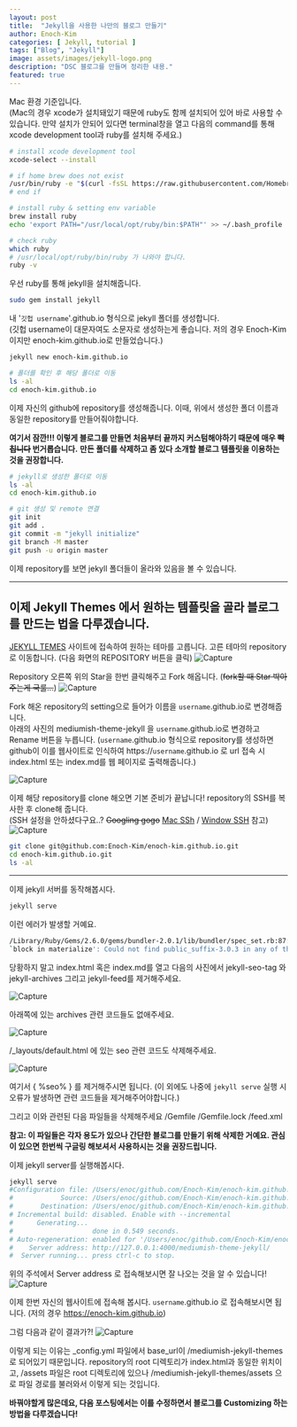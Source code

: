 ```yaml
---
layout: post
title:  "Jekyll을 사용한 나만의 블로그 만들기"
author: Enoch-Kim
categories: [ Jekyll, tutorial ]
tags: ["Blog", "Jekyll"]
image: assets/images/jekyll-logo.png
description: "DSC 블로그를 만들며 정리한 내용."
featured: true
---
```


Mac 환경 기준입니다.<br/>
(Mac의 경우 xcode가 설치돼있기 때문에 ruby도 함께 설치되어 있어 바로 사용할 수 있습니다.
만약 설치가 안되어 있다면 terminal창을 열고 다음의 command를 통해 xcode development tool과 ruby를 설치해 주세요.)
```sh
# install xcode development tool
xcode-select --install

# if home brew does not exist
/usr/bin/ruby -e "$(curl -fsSL https://raw.githubusercontent.com/Homebrew/install/master/install)"
# end if

# install ruby & setting env variable
brew install ruby
echo 'export PATH="/usr/local/opt/ruby/bin:$PATH"' >> ~/.bash_profile

# check ruby
which ruby
# /usr/local/opt/ruby/bin/ruby 가 나와야 합니다.
ruby -v
```
우선 ruby를 통해 jekyll을 설치해줍니다. 
```sh
sudo gem install jekyll
```
내 '`깃헙 username`'.github.io 형식으로 jekyll 폴더를 생성합니다.<br/>
(깃헙 username이 대문자여도 소문자로 생성하는게 좋습니다. 저의 경우 Enoch-Kim 이지만 enoch-kim.github.io로 만들었습니다.)
```sh
jekyll new enoch-kim.github.io

# 폴더를 확인 후 해당 폴더로 이동
ls -al
cd enoch-kim.github.io
```
이제 자신의 github에 repository를 생성해줍니다. 이때, 위에서 생성한 폴더 이름과 동일한 repository를 만들어줘야합니다.

**여기서 잠깐!!! 이렇게 블로그를 만들면 처음부터 끝까지 커스텀해야하기 때문에 매우 ~~빡칩니다~~ 번거롭습니다.**
**만든 폴더를 삭제하고 좀 있다 소개할 블로그 템플릿을 이용하는 것을 권장합니다.**
```sh
# jekyll로 생성한 폴더로 이동
ls -al
cd enoch-kim.github.io

# git 생성 및 remote 연결
git init
git add .
git commit -m "jekyll initialize"
git branch -M master
git push -u origin master
```
이제 repository를 보면 jekyll 폴더들이 올라와 있음을 볼 수 있습니다.

***

## 이제 Jekyll Themes 에서 원하는 템플릿을 골라 블로그를 만드는 법을 다루겠습니다.

[JEKYLL TEMES](https://jekyll-themes.com/) 사이트에 접속하여 원하는 테마를 고릅니다. 
고른 테마의 repository로 이동합니다. (다음 화면의 REPOSITORY 버튼을 클릭)
![Capture](../assets/images/capture-jekyll-themes.png)

Repository 오른쪽 위의 Star을 한번 클릭해주고 Fork 해옵니다. (~~fork할 때 Star 박아주는게 국룰...~~)
![Capture](../assets/images/capture-repo.png)

Fork 해온 repository의 setting으로 들어가 이름을 `username`.github.io로 변경해줍니다.<br/>
아래의 사진의 mediumish-theme-jekyll 을 `username`.github.io로 변경하고 Rename 버튼을 누릅니다.
(`username`.github.io 형식으로 repository를 생성하면 github이 이를 웹사이트로 인식하여 
https://`username`.github.io 로 url 접속 시 index.html 또는 index.md를 웹 페이지로 출력해줍니다.)

![Capture](../assets/images/capture-change-repo-name.png)

이제 해당 repository를 clone 해오면 기본 준비가 끝납니다!
repository의 SSH를 복사한 후 clone해 줍니다.<br/>
(SSH 설정을 안하셨다구요..? ~~Googling gogo~~ [Mac SSh](https://syung05.tistory.com/20) / [Window SSH](https://medium.com/beyond-the-windows-korean-edition/use-windows10-open-ssh-tips-e6e9c77de433) 참고)
![Capture](../assets/images/capture-repo-clone.png)
```sh
git clone git@github.com:Enoch-Kim/enoch-kim.github.io.git
cd enoch-kim.github.io.git
ls -al
```

***

이제 jekyll 서버를 동작해봅시다.
```sh
jekyll serve
```
이런 에러가 발생할 거예요.
```sh
/Library/Ruby/Gems/2.6.0/gems/bundler-2.0.1/lib/bundler/spec_set.rb:87:in 
`block in materialize': Could not find public_suffix-3.0.3 in any of the sources (Bundler::GemNotFound)
```
당황하지 말고 index.html 혹은 index.md를 열고 다음의 사진에서 jekyll-seo-tag 와 jekyll-archives 그리고 jekyll-feed를 제거해주세요.

![Capture](../assets/images/capture-jekyll-plugins.png)

아래쪽에 있는 archives 관련 코드들도 없애주세요.

![Capture](../assets/images/capture-jekyll-archives.png)

/_layouts/default.html 에 있는 seo 관련 코드도 삭제해주세요.

![Capture](../assets/images/capture-jekyll-seo.png)

여기서 { %seo% } 를 제거해주시면 됩니다.
(이 외에도 나중에 `jekyll serve` 실행 시 오류가 발생하면 관련 코드들을 제거해주어야합니다.)

그리고 이와 관련된 다음 파일들을 삭제해주세요
/Gemfile
/Gemfile.lock
/feed.xml

**참고: 이 파일들은 각자 용도가 있으나 간단한 블로그를 만들기 위해 삭제한 거예요.
관심이 있으면 한번씩 구글링 해보셔서 사용하시는 것을 권장드립니다.**

이제 jekyll server를 실행해봅시다.
```sh
jekyll serve
#Configuration file: /Users/enoc/github.com/Enoch-Kim/enoch-kim.github.io/_config.yml
#            Source: /Users/enoc/github.com/Enoch-Kim/enoch-kim.github.io
#       Destination: /Users/enoc/github.com/Enoch-Kim/enoch-kim.github.io/_site
# Incremental build: disabled. Enable with --incremental
#      Generating... 
#                    done in 0.549 seconds.
# Auto-regeneration: enabled for '/Users/enoc/github.com/Enoch-Kim/enoch-kim.github.io'
#    Server address: http://127.0.0.1:4000/mediumish-theme-jekyll/
#  Server running... press ctrl-c to stop.

```
위의 주석에서 Server address 로 접속해보시면 잘 나오는 것을 알 수 있습니다!
![Capture](../assets/images/capture-jekyll-success.png)

이제 한번 자신의 웹사이트에 접속해 봅시다. `username`.github.io 로 접속해보시면 됩니다. (저의 경우 https://enoch-kim.github.io)

그럼 다음과 같이 결과가?!
![Capture](../assets/images/capture-jekyll-fail.png)

이렇게 되는 이유는 _config.yml 파일에서 base_url이 /mediumish-jekyll-themes로 되어있기 때문입니다.
repository의 root 디렉토리가 index.html과 동일한 위치이고, /assets 파일은 root 디렉토리에 있으나
/mediumish-jekyll-themes/assets 으로 파일 경로를 불러와서 이렇게 되는 것입니다.

**바꿔야할게 많은데요, 다음 포스팅에서는 이를 수정하면서 블로그를 Customizing 하는 방법을 다루겠습니다!**